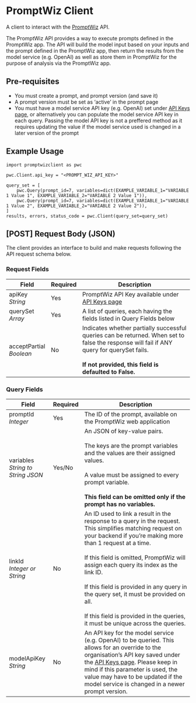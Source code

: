 # PromptWiz Client

A client to interact with the <a href="https://promptwiz.co.uk/">PromptWiz</a> API.

The PromptWiz API provides a way to execute prompts defined in the PromptWiz app. The API will build the model input based on your inputs and the prompt defined in the PromptWiz app, then return the results from the model service (e.g. OpenAI) as well as store them in PromptWiz for the purpose of analysis via the PromptWiz app.


## Pre-requisites

<ul>
<li>You must create a prompt, and prompt version (and save it)</li>
<li>A prompt version must be set as ‘active’ in the prompt page</li>
<li>You must have a model service API key (e.g. OpenAI) set under <a href="https://promptwiz.co.uk/api_keys/">API Keys page</a>, or alternatively you can populate the model service API key in each query. Passing the model API key is not a preffered method as it requires updating the value if the model service used is changed in a later version of the prompt</li>
</ul>


## Example Usage

```
import promptwizclient as pwc

pwc.Client.api_key = "<PROMPT_WIZ_API_KEY>"

query_set = [
    pwc.Query(prompt_id=7, variables=dict(EXAMPLE_VARIABLE_1="VARIABLE 1 Value 1", EXAMPLE_VARIABLE_2="VARIABLE 2 Value 1")),
    pwc.Query(prompt_id=7, variables=dict(EXAMPLE_VARIABLE_1="VARIABLE 1 Value 2", EXAMPLE_VARIABLE_2="VARIABLE 2 Value 2")),
]
results, errors, status_code = pwc.Client(query_set=query_set)
```

## [POST] Request Body (JSON)

The client provides an interface to build and make requests following the API request schema below.

### Request Fields

| Field                      	| Required 	| Description  |
|----------------------------	|----------	|------------  |
| apiKey<br>_String_         	| Yes      	| PromptWiz API Key available under <a href="https://promptwiz.co.uk/api_keys/">API Keys page</a> |
| querySet<br>_Array_        	| Yes      	| A list of queries, each having the fields listed in Query Fields below |
| acceptPartial<br>_Boolean_ 	| No       	| Indicates whether partially successful queries can be returned. When set to false the response will fail if ANY query for querySet fails.<br><br>**If not provided, this field is defaulted to False.** |

### Query Fields

| Field                           	    | Required 	| Description  |
|--------------------------------------	|----------	|------------  |
| promptId<br>_Integer_           	    | Yes      	| The ID of the prompt, available on the PromptWiz web application |
| variables<br>_String to String JSON_ 	| Yes/No   	| An JSON of key-value pairs.<br><br>The keys are the prompt variables and the values are their assigned values.<br><br>A value must be assigned to every prompt variable. <br><br>**This field can be omitted only if the prompt has no variables.** |
| linkId<br>_Integer or String_   	    | No       	| An ID used to link a result in the response to a query in the request. This simplifies matching request on your backend if you’re making more than 1 request at a time.<br><br>If this field is omitted, PromptWiz will assign each query its index as the link ID.<br><br>If this field is provided in any query in the query set, it must be provided on all.<br><br>If this field is provided in the queries, it must be unique across the queries. |
| modelApiKey<br>_String_         	    | No       	| An API key for the model service (e.g. OpenAI) to be queried. This allows for an override to the organisation’s API key saved under the <a href="https://promptwiz.co.uk/api_keys/">API Keys page</a>. Please keep in mind if this parameter is used, the value may have to be updated if the model service is changed in a newer prompt version. |